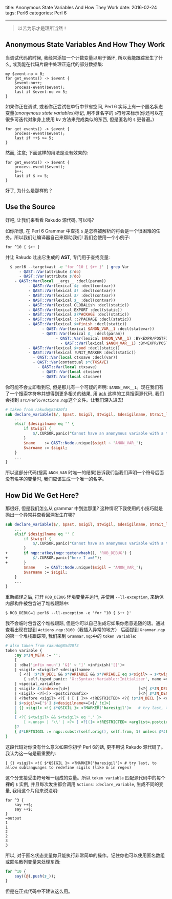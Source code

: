 title:  Anonymous State Variables And How They Work
date: 2016-02-24
tags: Perl6
categories: Perl 6

---

<blockquote class='blockquote-center'> 以苦为乐才是理所当然！</blockquote>

## Anonymous State Variables And How They Work

当调试代码的时候, 我经常添加一个计数变量以用于循环, 所以我能跟踪发生了什么, 或我能在代码片段中处理正迭代的部分数据集:

```perl6
my $event-no = 0;
for get_events() -> $event {
    $event-no++;
    process-event($event);
    last if $event-no >= 5;
}
```

如果你正在调试, 或者你正尝试在单行中节省空间, Perl  6 实际上有一个匿名状态变量(*anonymous state variables*)标记, 用不含名字的 `$`符号来标示(你还可以在很多可迭代对象身上使用 kv 方法来完成类似的东西, 但是匿名的 `$` 更普遍。)

```perl6
for get_events() -> $event {
    process-event($event);
    last if ++$ >= 5;
}
```

然而, 注意; 下面这样的用法是没有效果的:

```perl6
for get_events() -> $event {
    process-event($event);
    $++;
    last if $ >= 5;
}
```

好了, 为什么是那样的？

## Use the Source

好吧, 让我们来看看 Rakudo 源代码, 可以吗?

如你所想, 在 Perl 6 Grammar 中查找 `$` 是怎样被解析的将会是一个很困难的任务。所以我们让编译器自己来帮助我们! 我们会使用一个小例子:

```perl6
for ^10 { $++ }
```

并让 Rakudo 吐出它生成的 **AST**, 专门用于查找变量:

```perl
  $ perl6 --target=ast -e 'for ^10 { $++ }' | grep Var
      - QAST::Var(attribute $!do)
      - QAST::Var(attribute $!do)
    - QAST::Var(local __args__ :decl(param))
          - QAST::Var(lexical $¢ :decl(contvar))
          - QAST::Var(lexical $! :decl(contvar))
          - QAST::Var(lexical $/ :decl(contvar))
          - QAST::Var(lexical $_ :decl(contvar))
          - QAST::Var(lexical GLOBALish :decl(static))
          - QAST::Var(lexical EXPORT :decl(static))
          - QAST::Var(lexical $?PACKAGE :decl(static))
          - QAST::Var(lexical ::?PACKAGE :decl(static))
          - QAST::Var(lexical $=finish :decl(static))
                - QAST::Var(lexical $ANON_VAR__1 :decl(statevar))
                - QAST::Var(lexical $_ :decl(param))
                      - QAST::Var(lexical $ANON_VAR__1) :BY<EXPR/POSTFIX W> :nosink<?> :WANTED $
                        - QAST::Var(lexical $ANON_VAR__1) :BY<EXPR/POSTFIX W> :nosink<?> :WANTED $
          - QAST::Var(lexical $=pod :decl(static))
          - QAST::Var(lexical !UNIT_MARKER :decl(static))
            - QAST::Var(local ctxsave :decl(var))
            - QAST::Var(contextual $*CTXSAVE)
              - QAST::Var(local ctxsave)
                - QAST::Var(local ctxsave)
                - QAST::Var(local ctxsave)
```

你可能不会立即看到它, 但是那儿有一个可疑的声明: `$ANON_VAR__1`。现在我们有了一个搜索字符串并想得到更多相关的结果, 用 [ack](http://beyondgrep.com/) 这样的工具搜索源代码, 我们会找到 `src/Perl6/Actions.nqp`这个文件。让我们深入进去!

```perl
# taken from rakudo@85d20f3
sub declare_variable($/, $past, $sigil, $twigil, $desigilname, $trait_list, $shape?, :@post) {
    ...
    elsif $desigilname eq '' {
        if $twigil {
            $/.CURSOR.panic("Cannot have an anonymous variable with a twigil");
        }
        $name    := QAST::Node.unique($sigil ~ 'ANON_VAR_');
        $varname := $sigil;
    }
    ...
}
```

所以这部分代码(搜索 `ANON_VAR` 时唯一的结果)告诉我们当我们声明一个符号后面没有名字的变量时, 我们应该生成一个唯一的名字。

## How Did We Get Here?

那很好, 但是我们怎么从 grammar 中到达那里? 这种情况下我使用的小技巧就是抛出一个异常并查看回溯发生在哪?

```perl
sub declare_variable($/, $past, $sigil, $twigil, $desigilname, $trait_list, $shape?, :@post) {
    ...
    elsif $desigilname eq '' {
        if $twigil {
            $/.CURSOR.panic("Cannot have an anonymous variable with a twigil");
        }
+       if nqp::atkey(nqp::getenvhash(), 'ROB_DEBUG') {
+           $/.CURSOR.panic("here I am!");
+       }
        $name    := QAST::Node.unique($sigil ~ 'ANON_VAR_');
        $varname := $sigil;
    }
    ...
}
```

重新编译之后, 打开 `ROB_DEBUG` 环境变量并运行,  并使用 `--ll-exception`, 来确保内部构件被包含进了堆栈跟踪中:

```perl6
$ ROB_DEBUG=1 perl6 --ll-exception -e 'for ^10 { $++ }'
```

我不会临时包含这个堆栈跟踪, 但是你可以自己生成它如果你愿意追随的话。通过查看出现在提到 `Actions.nqp:3160`（我插入异常的地方） 后面提到 `Grammar.nqp` 的第一个堆栈跟踪项, 我们来到 `Grammar.nqp`中的 `token variable`:

```perl
# also taken from rakudo@85d20f3
token variable {
    :my $*IN_META := '';
    [
    | :dba('infix noun') '&[' ~ ']' <infixish('[]')>
    | <sigil> <twigil>? <desigilname>
      [ <?{ !$*IN_DECL && $*VARIABLE && $*VARIABLE eq $<sigil> ~ $<twigil> ~ $<desigilname> }>
        { self.typed_panic: 'X::Syntax::Variable::Initializer', name => $*VARIABLE } ]?
    | <special_variable>
    | <sigil> $<index>=[\d+]                              [<?{ $*IN_DECL }> <.typed_panic: "X::Syntax::Variable::Numeric">]?
    | <sigil> <?[<]> <postcircumfix>                      [<?{ $*IN_DECL }> <.typed_panic('X::Syntax::Variable::Match')>]?
    | <?before <sigil> <?[ ( [ { ]>> <!RESTRICTED> <?{ !$*IN_DECL }> <contextualizer>
    | $<sigil>=['$'] $<desigilname>=[<[/_!¢]>]
    | {} <sigil> <!{ $*QSIGIL }> <?MARKER('baresigil')>   # try last, to allow sublanguages to redefine sigils (like & in regex)
    ]
    [ <?{ $<twigil> && $<twigil> eq '.' }>
        [ <.unsp> | '\\' | <?> ] <?[(]> <!RESTRICTED> <arglist=.postcircumfix>
    ]?
    { $*LEFTSIGIL := nqp::substr(self.orig(), self.from, 1) unless $*LEFTSIGIL }
}
```

这段代码对你没有什么意义如果你初学 Perl 6的话, 更不用说 Rakudo 源代码了。我认为这一句是最重要的:

```perl6
| {} <sigil> <!{ $*QSIGIL }> <?MARKER('baresigil')> # try last, to allow sublanguages to redefine sigils (like & in regex)
```

这个分支接受由符号唯一组成的变量。所以 `token variable` 匹配源代码中的每个裸的 `$` 实例, 并且每次发生都会调用 `Actions::declare_variable`, 生成不同的变量, 我用这个片段来说没明:

```perl6
for ^3 {
    say ++$;
    say ++$;
}
=output
1
1
2
2
3
3
```

所以, 对于匿名状态变量你只能执行非常简单的操作。记住你也可以使用匿名数组或匿名散列变量来处理东西:

```perl
for ^10 {
    say((@).push($_));
}
```

但是在正式代码中不建议这么用。
